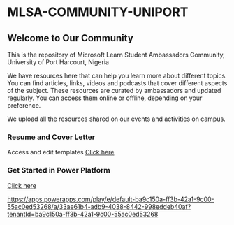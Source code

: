 # MLSA-COMMUNITY-UNIPORT

## Welcome to Our Community
This is the repository of Microsoft Learn Student Ambassadors Community, University of Port Harcourt, Nigeria

We have resources here that can help you learn more about different topics. You can find articles, links, videos and podcasts that cover different aspects of the subject. These resources are curated by ambassadors and updated regularly. You can access them online or offline, depending on your preference.

We upload all the resources shared on our events and activities on campus.

### Resume and Cover Letter
Access and edit templates 
[Click here](https://github.com/slightlybae/MLSA-COMMUNITY-UNIPORT/tree/0d74491f2d1629df79578d53e6f953b3d3a386b5/Resume%20and%20Cover%20Letter%20Templates)

### Get Started in Power Platform
[Click here](https://github.com/slightlybae/MLSA-COMMUNITY-UNIPORT/blob/3d887dbc8e25ed93d28d8ca35f1f8b4b00900618/Power%20Platform.md)

https://apps.powerapps.com/play/e/default-ba9c150a-ff3b-42a1-9c00-55ac0ed53268/a/33ae61b4-adb9-4038-8442-998eddeb40af?tenantId=ba9c150a-ff3b-42a1-9c00-55ac0ed53268
